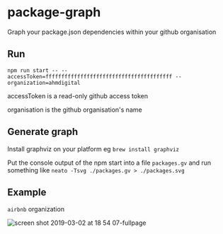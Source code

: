 # package-graph
Graph your package.json dependencies within your github organisation

## Run

`npm run start -- --accessToken=ffffffffffffffffffffffffffffffffffffffff --organization=ahmdigital`

accessToken is a read-only github access token

organisation is the github organisation's name

## Generate graph
Install graphviz on your platform eg `brew install graphviz`


Put the console output of the npm start into a file `packages.gv` and run something like
`neato -Tsvg ./packages.gv > ./packages.svg`

## Example

`airbnb` organization

![screen shot 2019-03-02 at 18 54 07-fullpage](https://user-images.githubusercontent.com/4197647/53679140-b36aa480-3d1c-11e9-9f52-5a79aa03b716.png)
